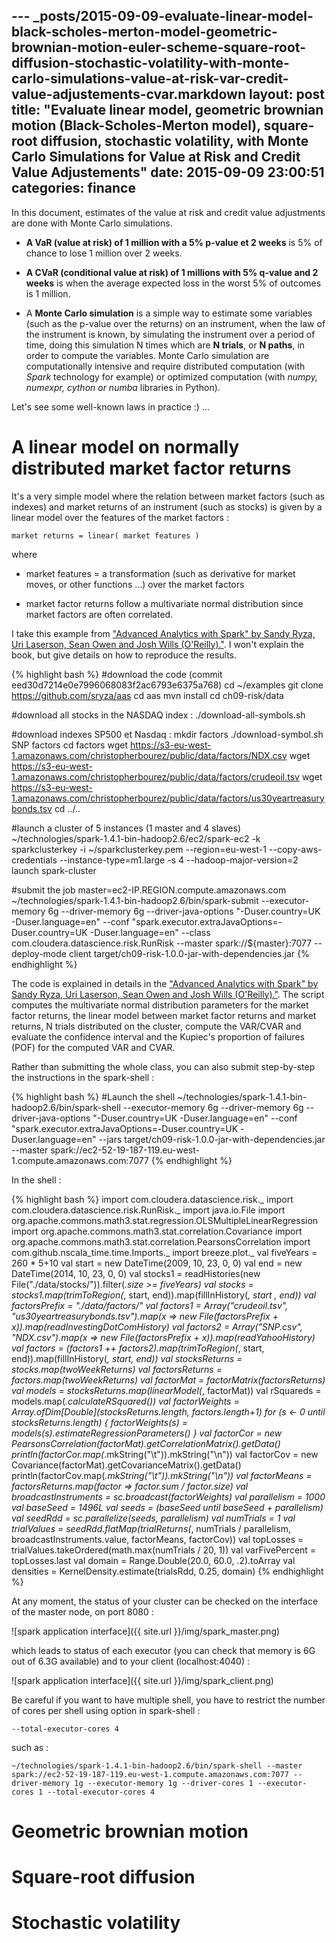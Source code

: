 --- _posts/2015-09-09-evaluate-linear-model-black-scholes-merton-model-geometric-brownian-motion-euler-scheme-square-root-diffusion-stochastic-volatility-with-monte-carlo-simulations-value-at-risk-var-credit-value-adjustements-cvar.markdown
layout: post
title:  "Evaluate linear model, geometric brownian motion (Black-Scholes-Merton model), square-root diffusion, stochastic volatility, with Monte Carlo Simulations for Value at Risk and Credit Value Adjustements"
date:   2015-09-09 23:00:51
categories: finance
---

In this document, estimates of the value at risk and credit value adjustments are done with Monte Carlo simulations.

- **A VaR (value at risk) of 1 million with a 5% p-value et 2 weeks** is 5% of chance to lose 1 million over 2 weeks.

- **A CVaR (conditional value at risk) of 1 millions with 5% q-value and 2 weeks** is when the average expected loss in the worst 5% of outcomes is 1 million.

- A **Monte Carlo simulation** is a simple way to estimate some variables (such as the p-value over the returns) on an instrument, when the law of the instrument is known, by simulating the instrument over a period of time, doing this simulation N times which are **N trials**, or **N paths**, in order to compute the variables. Monte Carlo simulation are computationally intensive and require distributed computation (with *Spark* technology for example) or optimized computation (with *numpy, numexpr, cython  or numba* libraries in Python).

Let's see some well-known laws in practice :) ...

# A linear model on normally distributed market factor returns

It's a very simple model where the relation between market factors (such as indexes) and market returns of an instrument (such as stocks) is given by a linear model over the features of the market factors :

    market returns = linear( market features )

where

- market features = a transformation (such as derivative for market moves, or other functions …) over the market factors

- market factor returns follow a  multivariate normal distribution since market factors are often correlated.

I take this example from ["Advanced Analytics with Spark" by Sandy Ryza, Uri Laserson, Sean Owen and Josh Wills (O'Reilly)."](http://shop.oreilly.com/product/0636920035091.do). I won't explain the book, but give details on how to reproduce the results.

{% highlight bash %}
#download the code (commit eed30d7214e0e7996068083f2ac6793e6375a768)
cd ~/examples
git clone https://github.com/sryza/aas
cd aas
mvn install
cd ch09-risk/data

#download all stocks in the NASDAQ index :
./download-all-symbols.sh

#download indexes SP500 et Nasdaq :
mkdir factors
./download-symbol.sh SNP factors
cd factors
wget https://s3-eu-west-1.amazonaws.com/christopherbourez/public/data/factors/NDX.csv
wget https://s3-eu-west-1.amazonaws.com/christopherbourez/public/data/factors/crudeoil.tsv
wget https://s3-eu-west-1.amazonaws.com/christopherbourez/public/data/factors/us30yeartreasurybonds.tsv
cd ../..

#launch a cluster of 5 instances (1 master and 4 slaves)
~/technologies/spark-1.4.1-bin-hadoop2.6/ec2/spark-ec2 -k sparkclusterkey -i ~/sparkclusterkey.pem --region=eu-west-1 --copy-aws-credentials --instance-type=m1.large -s 4 --hadoop-major-version=2 launch spark-cluster

#submit the job
master=ec2-IP.REGION.compute.amazonaws.com
~/technologies/spark-1.4.1-bin-hadoop2.6/bin/spark-submit --executor-memory 6g --driver-memory 6g --driver-java-options "-Duser.country=UK -Duser.language=en" --conf "spark.executor.extraJavaOptions=-Duser.country=UK -Duser.language=en" --class com.cloudera.datascience.risk.RunRisk --master spark://${master}:7077 --deploy-mode client target/ch09-risk-1.0.0-jar-with-dependencies.jar
{% endhighlight %}

The code is explained in details in the ["Advanced Analytics with Spark" by Sandy Ryza, Uri Laserson, Sean Owen and Josh Wills (O'Reilly)."](http://shop.oreilly.com/product/0636920035091.do). The script computes the multivariate normal distribution parameters for the market factor returns, the linear model between market factor returns and market returns, N trials distributed on the cluster, compute the VAR/CVAR and evaluate the confidence interval and the Kupiec's proportion of failures (POF) for the computed VAR and CVAR.


Rather than submitting the whole class, you can also submit step-by-step the instructions in the spark-shell :

{% highlight bash %}
#Launch the shell
~/technologies/spark-1.4.1-bin-hadoop2.6/bin/spark-shell --executor-memory 6g --driver-memory 6g --driver-java-options "-Duser.country=UK -Duser.language=en" --conf "spark.executor.extraJavaOptions=-Duser.country=UK -Duser.language=en" --jars target/ch09-risk-1.0.0-jar-with-dependencies.jar --master spark://ec2-52-19-187-119.eu-west-1.compute.amazonaws.com:7077
{% endhighlight %}

In the shell :

{% highlight bash %}
import com.cloudera.datascience.risk._
import com.cloudera.datascience.risk.RunRisk._
import java.io.File
import org.apache.commons.math3.stat.regression.OLSMultipleLinearRegression
import org.apache.commons.math3.stat.correlation.Covariance
import org.apache.commons.math3.stat.correlation.PearsonsCorrelation
import com.github.nscala_time.time.Imports._
import breeze.plot._
val fiveYears = 260 * 5+10
val start = new DateTime(2009, 10, 23, 0, 0)
val end = new DateTime(2014, 10, 23, 0, 0)
val stocks1 = readHistories(new File("./data/stocks/")).filter(_.size >=
fiveYears)
val stocks = stocks1.map(trimToRegion(_, start, end)).map(fillInHistory(_, start
, end))
val factorsPrefix = "./data/factors/"
val factors1 = Array("crudeoil.tsv", "us30yeartreasurybonds.tsv").map(x => new File(factorsPrefix + x)).map(readInvestingDotComHistory)
val factors2 = Array("SNP.csv", "NDX.csv").map(x => new File(factorsPrefix + x)).map(readYahooHistory)
val factors = (factors1 ++ factors2).map(trimToRegion(_, start, end)).map(fillInHistory(_, start, end))
val stocksReturns = stocks.map(twoWeekReturns)
val factorsReturns = factors.map(twoWeekReturns)
val factorMat = factorMatrix(factorsReturns)
val models = stocksReturns.map(linearModel(_, factorMat))
val rSquareds = models.map(_.calculateRSquared())
val factorWeights = Array.ofDim[Double](stocksReturns.length, factors.length+1)
for (s <- 0 until stocksReturns.length) {
  factorWeights(s) = models(s).estimateRegressionParameters()
}
val factorCor = new PearsonsCorrelation(factorMat).getCorrelationMatrix().getData()
println(factorCor.map(_.mkString("\t")).mkString("\n"))
val factorCov = new Covariance(factorMat).getCovarianceMatrix().getData()
println(factorCov.map(_.mkString("\t")).mkString("\n"))
val factorMeans = factorsReturns.map(factor => factor.sum / factor.size)
val broadcastInstruments = sc.broadcast(factorWeights)
val parallelism = 1000
val baseSeed = 1496L
val seeds = (baseSeed until baseSeed + parallelism)
val seedRdd = sc.parallelize(seeds, parallelism)
val numTrials = 1
val trialValues = seedRdd.flatMap(trialReturns(_, numTrials / parallelism, broadcastInstruments.value, factorMeans, factorCov))
val topLosses = trialValues.takeOrdered(math.max(numTrials / 20, 1))
val varFivePercent = topLosses.last
val domain = Range.Double(20.0, 60.0, .2).toArray
val densities = KernelDensity.estimate(trialsRdd, 0.25, domain)
{% endhighlight %}

At any moment, the status of your cluster can be checked on the interface of the master node, on port 8080 :

![spark application interface]({{ site.url }}/img/spark_master.png)

which leads to status of each executor (you can check that memory is 6G out of 6.3G available) and to your client (localhost:4040) :

![spark application interface]({{ site.url }}/img/spark_client.png)

Be careful if you want to have multiple shell, you have to restrict the number of cores per shell using option in spark-shell :

    --total-executor-cores 4

such as :

    ~/technologies/spark-1.4.1-bin-hadoop2.6/bin/spark-shell --master spark://ec2-52-19-187-119.eu-west-1.compute.amazonaws.com:7077 --driver-memory 1g --executor-memory 1g --driver-cores 1 --executor-cores 1 --total-executor-cores 4

# Geometric brownian motion

# Square-root diffusion

# Stochastic volatility
